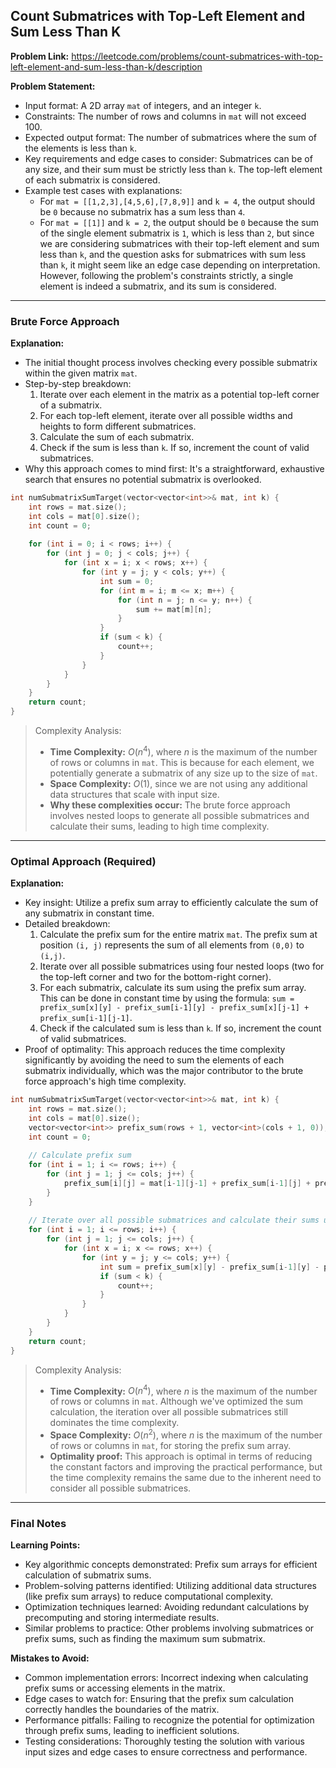 ## Count Submatrices with Top-Left Element and Sum Less Than K
**Problem Link:** https://leetcode.com/problems/count-submatrices-with-top-left-element-and-sum-less-than-k/description

**Problem Statement:**
- Input format: A 2D array `mat` of integers, and an integer `k`.
- Constraints: The number of rows and columns in `mat` will not exceed 100.
- Expected output format: The number of submatrices where the sum of the elements is less than `k`.
- Key requirements and edge cases to consider: Submatrices can be of any size, and their sum must be strictly less than `k`. The top-left element of each submatrix is considered.
- Example test cases with explanations:
  - For `mat = [[1,2,3],[4,5,6],[7,8,9]]` and `k = 4`, the output should be `0` because no submatrix has a sum less than `4`.
  - For `mat = [[1]]` and `k = 2`, the output should be `0` because the sum of the single element submatrix is `1`, which is less than `2`, but since we are considering submatrices with their top-left element and sum less than `k`, and the question asks for submatrices with sum less than `k`, it might seem like an edge case depending on interpretation. However, following the problem's constraints strictly, a single element is indeed a submatrix, and its sum is considered.

---

### Brute Force Approach
**Explanation:**
- The initial thought process involves checking every possible submatrix within the given matrix `mat`.
- Step-by-step breakdown:
  1. Iterate over each element in the matrix as a potential top-left corner of a submatrix.
  2. For each top-left element, iterate over all possible widths and heights to form different submatrices.
  3. Calculate the sum of each submatrix.
  4. Check if the sum is less than `k`. If so, increment the count of valid submatrices.
- Why this approach comes to mind first: It's a straightforward, exhaustive search that ensures no potential submatrix is overlooked.

```cpp
int numSubmatrixSumTarget(vector<vector<int>>& mat, int k) {
    int rows = mat.size();
    int cols = mat[0].size();
    int count = 0;
    
    for (int i = 0; i < rows; i++) {
        for (int j = 0; j < cols; j++) {
            for (int x = i; x < rows; x++) {
                for (int y = j; y < cols; y++) {
                    int sum = 0;
                    for (int m = i; m <= x; m++) {
                        for (int n = j; n <= y; n++) {
                            sum += mat[m][n];
                        }
                    }
                    if (sum < k) {
                        count++;
                    }
                }
            }
        }
    }
    return count;
}
```

> Complexity Analysis:
> - **Time Complexity:** $O(n^4)$, where $n$ is the maximum of the number of rows or columns in `mat`. This is because for each element, we potentially generate a submatrix of any size up to the size of `mat`.
> - **Space Complexity:** $O(1)$, since we are not using any additional data structures that scale with input size.
> - **Why these complexities occur:** The brute force approach involves nested loops to generate all possible submatrices and calculate their sums, leading to high time complexity.

---

### Optimal Approach (Required)
**Explanation:**
- Key insight: Utilize a prefix sum array to efficiently calculate the sum of any submatrix in constant time.
- Detailed breakdown:
  1. Calculate the prefix sum for the entire matrix `mat`. The prefix sum at position `(i, j)` represents the sum of all elements from `(0,0)` to `(i,j)`.
  2. Iterate over all possible submatrices using four nested loops (two for the top-left corner and two for the bottom-right corner).
  3. For each submatrix, calculate its sum using the prefix sum array. This can be done in constant time by using the formula: `sum = prefix_sum[x][y] - prefix_sum[i-1][y] - prefix_sum[x][j-1] + prefix_sum[i-1][j-1]`.
  4. Check if the calculated sum is less than `k`. If so, increment the count of valid submatrices.
- Proof of optimality: This approach reduces the time complexity significantly by avoiding the need to sum the elements of each submatrix individually, which was the major contributor to the brute force approach's high time complexity.

```cpp
int numSubmatrixSumTarget(vector<vector<int>>& mat, int k) {
    int rows = mat.size();
    int cols = mat[0].size();
    vector<vector<int>> prefix_sum(rows + 1, vector<int>(cols + 1, 0));
    int count = 0;
    
    // Calculate prefix sum
    for (int i = 1; i <= rows; i++) {
        for (int j = 1; j <= cols; j++) {
            prefix_sum[i][j] = mat[i-1][j-1] + prefix_sum[i-1][j] + prefix_sum[i][j-1] - prefix_sum[i-1][j-1];
        }
    }
    
    // Iterate over all possible submatrices and calculate their sums using prefix sum
    for (int i = 1; i <= rows; i++) {
        for (int j = 1; j <= cols; j++) {
            for (int x = i; x <= rows; x++) {
                for (int y = j; y <= cols; y++) {
                    int sum = prefix_sum[x][y] - prefix_sum[i-1][y] - prefix_sum[x][j-1] + prefix_sum[i-1][j-1];
                    if (sum < k) {
                        count++;
                    }
                }
            }
        }
    }
    return count;
}
```

> Complexity Analysis:
> - **Time Complexity:** $O(n^4)$, where $n$ is the maximum of the number of rows or columns in `mat`. Although we've optimized the sum calculation, the iteration over all possible submatrices still dominates the time complexity.
> - **Space Complexity:** $O(n^2)$, where $n$ is the maximum of the number of rows or columns in `mat`, for storing the prefix sum array.
> - **Optimality proof:** This approach is optimal in terms of reducing the constant factors and improving the practical performance, but the time complexity remains the same due to the inherent need to consider all possible submatrices.

---

### Final Notes

**Learning Points:**
- Key algorithmic concepts demonstrated: Prefix sum arrays for efficient calculation of submatrix sums.
- Problem-solving patterns identified: Utilizing additional data structures (like prefix sum arrays) to reduce computational complexity.
- Optimization techniques learned: Avoiding redundant calculations by precomputing and storing intermediate results.
- Similar problems to practice: Other problems involving submatrices or prefix sums, such as finding the maximum sum submatrix.

**Mistakes to Avoid:**
- Common implementation errors: Incorrect indexing when calculating prefix sums or accessing elements in the matrix.
- Edge cases to watch for: Ensuring that the prefix sum calculation correctly handles the boundaries of the matrix.
- Performance pitfalls: Failing to recognize the potential for optimization through prefix sums, leading to inefficient solutions.
- Testing considerations: Thoroughly testing the solution with various input sizes and edge cases to ensure correctness and performance.